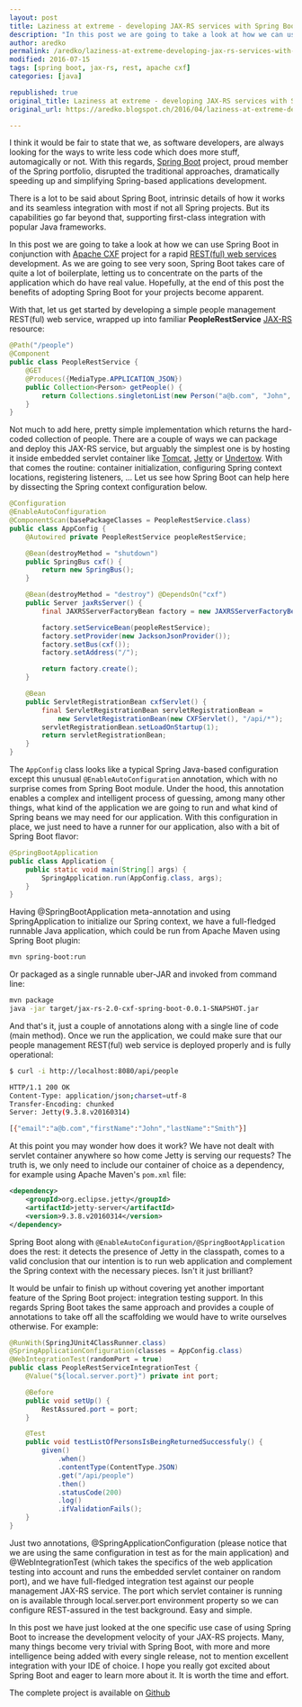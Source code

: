 ```yaml
---
layout: post
title: Laziness at extreme - developing JAX-RS services with Spring Boot
description: "In this post we are going to take a look at how we can use Spring Boot in conjunction with Apache CXF project for a rapid REST(ful) web services development."
author: aredko
permalink: /aredko/laziness-at-extreme-developing-jax-rs-services-with-spring-boot
modified: 2016-07-15
tags: [spring boot, jax-rs, rest, apache cxf]
categories: [java]

republished: true
original_title: Laziness at extreme - developing JAX-RS services with Spring Boot
original_url: https://aredko.blogspot.ch/2016/04/laziness-at-extreme-developing-jax-rs.html

---
```



I think it would be fair to state that we, as software developers, are always looking for the ways to write less code
which does more stuff, automagically or not. With this regards, [Spring Boot](http://projects.spring.io/spring-boot/) project, proud member of the Spring portfolio, disrupted the traditional approaches, dramatically speeding up and simplifying Spring-based applications development.

There is a lot to be said about Spring Boot, intrinsic details of how it works and its seamless integration with most if not all Spring projects. But its capabilities go far beyond that, supporting first-class integration with popular Java frameworks.

In this post we are going to take a look at how we can use Spring Boot in conjunction with [Apache CXF](https://cxf.apache.org/)
project for a rapid [REST(ful) web services](https://en.wikipedia.org/wiki/Representational_state_transfer) development. As we are going to see very soon, Spring Boot takes care of quite a lot of boilerplate, letting us to concentrate on the parts of the application which do have real value. Hopefully, at the end of this post the benefits of adopting Spring Boot for your projects become apparent.

With that, let us get started by developing a simple people management REST(ful) web service, wrapped up into familiar **PeopleRestService** [JAX-RS](https://jax-rs-spec.java.net/) resource:
<!--more-->

```java
@Path("/people")
@Component
public class PeopleRestService {
    @GET
    @Produces({MediaType.APPLICATION_JSON})
    public Collection<Person> getPeople() {
        return Collections.singletonList(new Person("a@b.com", "John", "Smith"));
    }
}
```

Not much to add here, pretty simple implementation which returns the hard-coded collection of people.
There are a couple of ways we can package and deploy this JAX-RS service,
but arguably the simplest one is by hosting it inside embedded servlet container
like [Tomcat](http://tomcat.apache.org/), [Jetty](http://www.eclipse.org/jetty/) or [Undertow](http://undertow.io/). With that comes the routine: container initialization, configuring Spring context locations, registering listeners, ... Let us see how Spring Boot can help here by dissecting the Spring context configuration below.

```java
@Configuration
@EnableAutoConfiguration
@ComponentScan(basePackageClasses = PeopleRestService.class)
public class AppConfig {
    @Autowired private PeopleRestService peopleRestService;

    @Bean(destroyMethod = "shutdown")
    public SpringBus cxf() {
        return new SpringBus();
    }

    @Bean(destroyMethod = "destroy") @DependsOn("cxf")
    public Server jaxRsServer() {
        final JAXRSServerFactoryBean factory = new JAXRSServerFactoryBean();

        factory.setServiceBean(peopleRestService);
        factory.setProvider(new JacksonJsonProvider());
        factory.setBus(cxf());
        factory.setAddress("/");

        return factory.create();
    }

    @Bean
    public ServletRegistrationBean cxfServlet() {
        final ServletRegistrationBean servletRegistrationBean =
            new ServletRegistrationBean(new CXFServlet(), "/api/*");
        servletRegistrationBean.setLoadOnStartup(1);
        return servletRegistrationBean;
    }
}
```

The `AppConfig` class looks like a typical Spring Java-based configuration except this unusual `@EnableAutoConfiguration` annotation, which with no surprise comes from Spring Boot module. Under the hood, this annotation enables a complex and intelligent process of guessing, among many other things, what kind of the application we are going to run and what kind of Spring beans we may need for our application. With this configuration in place, we just need to have a runner for our application, also with a bit of Spring Boot flavor:

```java
@SpringBootApplication
public class Application {
    public static void main(String[] args) {
        SpringApplication.run(AppConfig.class, args);
    }
}
```

Having @SpringBootApplication meta-annotation and using SpringApplication to initialize our Spring context, we have a full-fledged runnable Java application, which could be run from Apache Maven using Spring Boot plugin:

```bash
mvn spring-boot:run
```

Or packaged as a single runnable uber-JAR and invoked from command line:

```bash
mvn package
java -jar target/jax-rs-2.0-cxf-spring-boot-0.0.1-SNAPSHOT.jar
```

And that's it, just a couple of annotations along with a single line of code (main method). Once we run the application, we could make sure that our people management REST(ful) web service is deployed properly and is fully operational:

```bash
$ curl -i http://localhost:8080/api/people

HTTP/1.1 200 OK
Content-Type: application/json;charset=utf-8
Transfer-Encoding: chunked
Server: Jetty(9.3.8.v20160314)

[{"email":"a@b.com","firstName":"John","lastName":"Smith"}]
```

At this point you may wonder how does it work? We have not dealt with servlet container anywhere so how come Jetty is serving our requests? The truth is, we only need to include our container of choice as a dependency, for example using Apache Maven's `pom.xml` file:

```xml
<dependency>
    <groupId>org.eclipse.jetty</groupId>
    <artifactId>jetty-server</artifactId>
    <version>9.3.8.v20160314</version>
</dependency>
```

Spring Boot along with `@EnableAutoConfiguration/@SpringBootApplication` does the rest: it detects the presence of Jetty in the classpath, comes to a valid conclusion that our intention is to run web application and complement the Spring context with the necessary pieces. Isn't it just brilliant?

It would be unfair to finish up without covering yet another important feature of the Spring Boot project: integration testing support. In this regards Spring Boot takes the same approach and provides a couple of annotations to take off all the scaffolding we would have to write ourselves otherwise. For example:

```java
@RunWith(SpringJUnit4ClassRunner.class)
@SpringApplicationConfiguration(classes = AppConfig.class)
@WebIntegrationTest(randomPort = true)
public class PeopleRestServiceIntegrationTest {
    @Value("${local.server.port}") private int port;

    @Before
    public void setUp() {
        RestAssured.port = port;
    }

    @Test
    public void testListOfPersonsIsBeingReturnedSuccessfuly() {
        given()
            .when()
            .contentType(ContentType.JSON)
            .get("/api/people")
            .then()
            .statusCode(200)
            .log()
            .ifValidationFails();
    }
}
```

Just two annotations, @SpringApplicationConfiguration (please notice that we are using the same configuration in test as for the main application) and @WebIntegrationTest (which takes the specifics of the web application testing into account and runs the embedded servlet container on random port), and we have full-fledged integration test against our people management JAX-RS service. The port which servlet container is running on is available through local.server.port environment property so we can configure REST-assured in the test background. Easy and simple.

In this post we have just looked at the one specific use case of using Spring Boot to increase the development velocity of your JAX-RS projects. Many, many things become very trivial with Spring Boot, with more and more intelligence being added with every single release, not to mention excellent integration with your IDE of choice. I hope you really got excited about Spring Boot and eager to learn more about it. It is worth the time and effort.

The complete project is available on [Github](https://github.com/reta/jax-rs-2.0-cxf-spring-boot)
